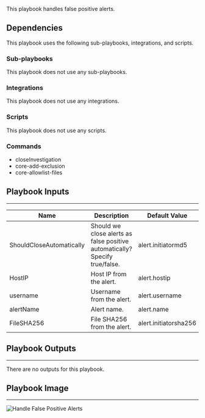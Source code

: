 This playbook handles false positive alerts.


## Dependencies
This playbook uses the following sub-playbooks, integrations, and scripts.

### Sub-playbooks
This playbook does not use any sub-playbooks.

### Integrations
This playbook does not use any integrations.

### Scripts
This playbook does not use any scripts.

### Commands
* closeInvestigation
* core-add-exclusion
* core-allowlist-files

## Playbook Inputs
---

| **Name** | **Description** | **Default Value** | **Required** |
| --- | --- | --- | --- |
| ShouldCloseAutomatically | Should we close alerts as false positive automatically? Specify true/false. | alert.initiatormd5 | Optional |
| HostIP | Host IP from the alert. | alert.hostip | Optional |
| username | Username from the alert. | alert.username | Optional |
| alertName | Alert name. | alert.name | Optional |
| FileSHA256 | File SHA256 from the alert. | alert.initiatorsha256 | Optional |

## Playbook Outputs
---
There are no outputs for this playbook.

## Playbook Image
---
![Handle False Positive Alerts](https://github.com/demisto/content/ffdcb3e5fd7a0d840bd476f458c9afa731cf1f51/Packs/CommonPlaybooks/doc_files/Enrichment_for_Verdict.png)
